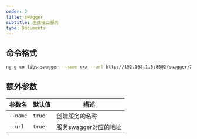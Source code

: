 ```yaml
---
order: 2
title: swagger 
subtitle: 生成接口服务
type: Documents
---
```


## 命令格式

```bash
ng g co-libs:swagger --name xxx --url http://192.168.1.5:8002/swagger/XXX/swagger.json
```

## 额外参数

| 参数名              | 默认值  | 描述                                                  |
| ------------------- | ------- | ----------------------------------------------------- |
| `--name`            | `true`  | 创建服务的名称                                      |
| `--url`            | `true`  |  服务swagger对应的地址                                 |